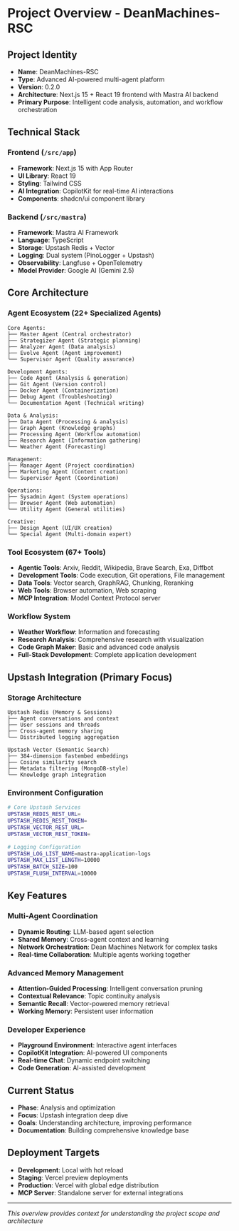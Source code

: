 # Project Overview - DeanMachines-RSC

## Project Identity
- **Name**: DeanMachines-RSC
- **Type**: Advanced AI-powered multi-agent platform
- **Version**: 0.2.0
- **Architecture**: Next.js 15 + React 19 frontend with Mastra AI backend
- **Primary Purpose**: Intelligent code analysis, automation, and workflow orchestration

## Technical Stack

### Frontend (`/src/app`)
- **Framework**: Next.js 15 with App Router
- **UI Library**: React 19
- **Styling**: Tailwind CSS
- **AI Integration**: CopilotKit for real-time AI interactions
- **Components**: shadcn/ui component library

### Backend (`/src/mastra`)
- **Framework**: Mastra AI Framework
- **Language**: TypeScript
- **Storage**: Upstash Redis + Vector
- **Logging**: Dual system (PinoLogger + Upstash)
- **Observability**: Langfuse + OpenTelemetry
- **Model Provider**: Google AI (Gemini 2.5)

## Core Architecture

### Agent Ecosystem (22+ Specialized Agents)
```
Core Agents:
├── Master Agent (Central orchestrator)
├── Strategizer Agent (Strategic planning)
├── Analyzer Agent (Data analysis)
├── Evolve Agent (Agent improvement)
└── Supervisor Agent (Quality assurance)

Development Agents:
├── Code Agent (Analysis & generation)
├── Git Agent (Version control)
├── Docker Agent (Containerization)
├── Debug Agent (Troubleshooting)
└── Documentation Agent (Technical writing)

Data & Analysis:
├── Data Agent (Processing & analysis)
├── Graph Agent (Knowledge graphs)
├── Processing Agent (Workflow automation)
├── Research Agent (Information gathering)
└── Weather Agent (Forecasting)

Management:
├── Manager Agent (Project coordination)
├── Marketing Agent (Content creation)
└── Supervisor Agent (Coordination)

Operations:
├── Sysadmin Agent (System operations)
├── Browser Agent (Web automation)
└── Utility Agent (General utilities)

Creative:
├── Design Agent (UI/UX creation)
└── Special Agent (Multi-domain expert)
```

### Tool Ecosystem (67+ Tools)
- **Agentic Tools**: Arxiv, Reddit, Wikipedia, Brave Search, Exa, Diffbot
- **Development Tools**: Code execution, Git operations, File management
- **Data Tools**: Vector search, GraphRAG, Chunking, Reranking
- **Web Tools**: Browser automation, Web scraping
- **MCP Integration**: Model Context Protocol server

### Workflow System
- **Weather Workflow**: Information and forecasting
- **Research Analysis**: Comprehensive research with visualization
- **Code Graph Maker**: Basic and advanced code analysis
- **Full-Stack Development**: Complete application development

## Upstash Integration (Primary Focus)

### Storage Architecture
```
Upstash Redis (Memory & Sessions)
├── Agent conversations and context
├── User sessions and threads
├── Cross-agent memory sharing
└── Distributed logging aggregation

Upstash Vector (Semantic Search)
├── 384-dimension fastembed embeddings
├── Cosine similarity search
├── Metadata filtering (MongoDB-style)
└── Knowledge graph integration
```

### Environment Configuration
```bash
# Core Upstash Services
UPSTASH_REDIS_REST_URL=
UPSTASH_REDIS_REST_TOKEN=
UPSTASH_VECTOR_REST_URL=
UPSTASH_VECTOR_REST_TOKEN=

# Logging Configuration
UPSTASH_LOG_LIST_NAME=mastra-application-logs
UPSTASH_MAX_LIST_LENGTH=10000
UPSTASH_BATCH_SIZE=100
UPSTASH_FLUSH_INTERVAL=10000
```

## Key Features

### Multi-Agent Coordination
- **Dynamic Routing**: LLM-based agent selection
- **Shared Memory**: Cross-agent context and learning
- **Network Orchestration**: Dean Machines Network for complex tasks
- **Real-time Collaboration**: Multiple agents working together

### Advanced Memory Management
- **Attention-Guided Processing**: Intelligent conversation pruning
- **Contextual Relevance**: Topic continuity analysis
- **Semantic Recall**: Vector-powered memory retrieval
- **Working Memory**: Persistent user information

### Developer Experience
- **Playground Environment**: Interactive agent interfaces
- **CopilotKit Integration**: AI-powered UI components
- **Real-time Chat**: Dynamic endpoint switching
- **Code Generation**: AI-assisted development

## Current Status
- **Phase**: Analysis and optimization
- **Focus**: Upstash integration deep dive
- **Goals**: Understanding architecture, improving performance
- **Documentation**: Building comprehensive knowledge base

## Deployment Targets
- **Development**: Local with hot reload
- **Staging**: Vercel preview deployments
- **Production**: Vercel with global edge distribution
- **MCP Server**: Standalone server for external integrations

---
*This overview provides context for understanding the project scope and architecture*